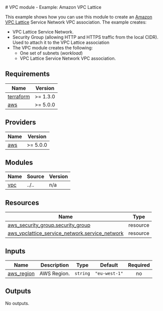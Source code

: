 <!-- BEGIN_TF_DOCS -->
# VPC module - Example: Amazon VPC Lattice

This example shows how you can use this module to create an [Amazon VPC Lattice](https://aws.amazon.com/vpc/lattice/) Service Network VPC association. The example creates:

* VPC Lattice Service Network.
* Security Group (allowing HTTP and HTTPS traffic from the local CIDR). Used to attach it to the VPC Lattice association
* The VPC module creates the following:
  * One set of subnets (*workload*)
  * VPC Lattice Service Network VPC association.

## Requirements

| Name | Version |
|------|---------|
| <a name="requirement_terraform"></a> [terraform](#requirement\_terraform) | >= 1.3.0 |
| <a name="requirement_aws"></a> [aws](#requirement\_aws) | >= 5.0.0 |

## Providers

| Name | Version |
|------|---------|
| <a name="provider_aws"></a> [aws](#provider\_aws) | >= 5.0.0 |

## Modules

| Name | Source | Version |
|------|--------|---------|
| <a name="module_vpc"></a> [vpc](#module\_vpc) | ../.. | n/a |

## Resources

| Name | Type |
|------|------|
| [aws_security_group.security_group](https://registry.terraform.io/providers/hashicorp/aws/latest/docs/resources/security_group) | resource |
| [aws_vpclattice_service_network.service_network](https://registry.terraform.io/providers/hashicorp/aws/latest/docs/resources/vpclattice_service_network) | resource |

## Inputs

| Name | Description | Type | Default | Required |
|------|-------------|------|---------|:--------:|
| <a name="input_aws_region"></a> [aws\_region](#input\_aws\_region) | AWS Region. | `string` | `"eu-west-1"` | no |

## Outputs

No outputs.
<!-- END_TF_DOCS -->